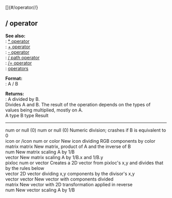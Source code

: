 []{#/operator//}    
## / operator    
**See also:**    
:   [\* operator](/ref/operator/*.md)    
:   [+ operator](/ref/operator/+.md)    
:   [- operator](/ref/operator/-.md)    
:   [/ path operator](/ref/operator/path//.md)    
:   [/= operator](/ref/operator//=.md)    
:   [operators](/ref/operator.md)    
<!-- -->    
**Format:**    
:   A / B    
<!-- -->    
**Returns:**    
:   A divided by B.    
Divides A and B. The result of the operation depends on the types of    
values being multiplied, mostly on A.    
  A type            B type                                                    Result    
  ----------------- --------------------------------------------------------- ----------------------------------------------------------------------------    
  num or null (0)   num or null (0)                                           Numeric division; crashes if B is equivalent to 0    
  icon or /icon     num or color                                              New icon dividing RGB components by color    
  matrix            matrix                                                    New matrix, product of A and the inverse of B    
                    num                                                       New matrix scaling A by 1/B    
                    vector                                                    New matrix scaling A by 1/B.x and 1/B.y    
  pixloc            num or vector                                             Creates a 2D vector from pixloc\'s x,y and divides that by the rules below    
  vector            2D vector dividing x,y components by the divisor\'s x,y       
  vector            vector                                                    New vector with components divided    
                    matrix                                                    New vector with 2D transformation applied in reverse    
                    num                                                       New vector scaling A by 1/B  
